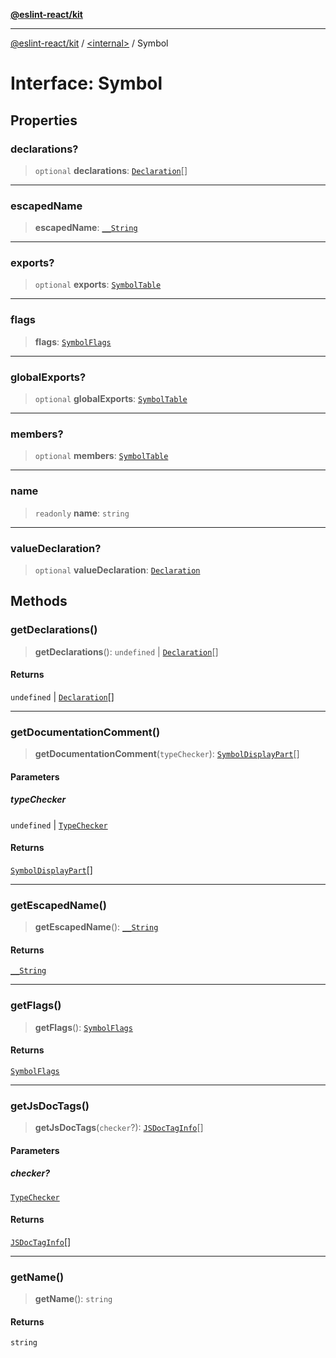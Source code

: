 [**@eslint-react/kit**](../../README.md)

***

[@eslint-react/kit](../../README.md) / [\<internal\>](../README.md) / Symbol

# Interface: Symbol

## Properties

### declarations?

> `optional` **declarations**: [`Declaration`](Declaration.md)[]

***

### escapedName

> **escapedName**: [`__String`](../type-aliases/String.md)

***

### exports?

> `optional` **exports**: [`SymbolTable`](../type-aliases/SymbolTable.md)

***

### flags

> **flags**: [`SymbolFlags`](../enumerations/SymbolFlags.md)

***

### globalExports?

> `optional` **globalExports**: [`SymbolTable`](../type-aliases/SymbolTable.md)

***

### members?

> `optional` **members**: [`SymbolTable`](../type-aliases/SymbolTable.md)

***

### name

> `readonly` **name**: `string`

***

### valueDeclaration?

> `optional` **valueDeclaration**: [`Declaration`](Declaration.md)

## Methods

### getDeclarations()

> **getDeclarations**(): `undefined` \| [`Declaration`](Declaration.md)[]

#### Returns

`undefined` \| [`Declaration`](Declaration.md)[]

***

### getDocumentationComment()

> **getDocumentationComment**(`typeChecker`): [`SymbolDisplayPart`](SymbolDisplayPart.md)[]

#### Parameters

##### typeChecker

`undefined` | [`TypeChecker`](TypeChecker.md)

#### Returns

[`SymbolDisplayPart`](SymbolDisplayPart.md)[]

***

### getEscapedName()

> **getEscapedName**(): [`__String`](../type-aliases/String.md)

#### Returns

[`__String`](../type-aliases/String.md)

***

### getFlags()

> **getFlags**(): [`SymbolFlags`](../enumerations/SymbolFlags.md)

#### Returns

[`SymbolFlags`](../enumerations/SymbolFlags.md)

***

### getJsDocTags()

> **getJsDocTags**(`checker`?): [`JSDocTagInfo`](JSDocTagInfo.md)[]

#### Parameters

##### checker?

[`TypeChecker`](TypeChecker.md)

#### Returns

[`JSDocTagInfo`](JSDocTagInfo.md)[]

***

### getName()

> **getName**(): `string`

#### Returns

`string`

